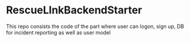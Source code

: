 # RescueLInkBackendStarter
This repo consists the code of the part where user can logon, sign up, DB for incident reporting as well as user model
